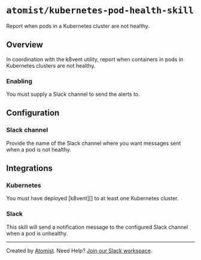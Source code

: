 # `atomist/kubernetes-pod-health-skill`

Report when pods in a Kubernetes cluster are not healthy.

## Overview

<!---atomist-skill-readme:start--->

In coordination with the k8vent utility, report when containers in
pods in Kubernetes clusters are not healthy.

### Enabling

You must supply a Slack channel to send the alerts to.

## Configuration

### Slack channel

Provide the name of the Slack channel where you want messages sent
when a pod is not healthy.

## Integrations

### Kubernetes

You must have deployed [k8vent][] to at least one Kubernetes cluster.

### Slack

This skill will send a notification message to the configured Slack
channel when a pod is unhealthy.

<!---atomist-skill-readme:end--->

---

Created by [Atomist][atomist].
Need Help?  [Join our Slack workspace][slack].

[atomist]: https://atomist.com/ (Atomist - How Teams Deliver Software)
[slack]: https://join.atomist.com/ (Atomist Community Slack) 
